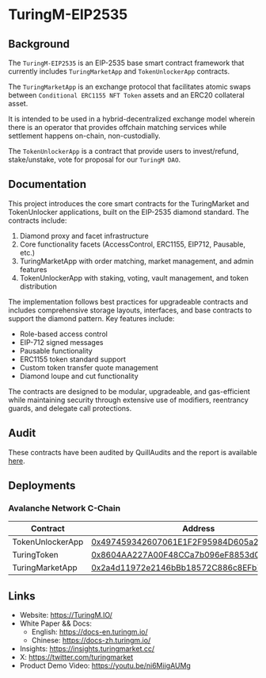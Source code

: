 # TuringM-EIP2535
<!-- 
[![Version][version-badge]][version-link]
[![License][license-badge]][license-link]
[![Test][ci-badge]][ci-link]

[version-badge]: https://img.shields.io/github/v/release/turingm-eip2535.svg?label=version
[version-link]: https://github.com/turingm-eip2535/releases
[license-badge]: https://img.shields.io/github/license/turingm-eip2535
[license-link]: https://github.com/turingm-eip2535/blob/main/LICENSE.md
[ci-badge]: https://github.com/turingm-eip2535/actions/workflows/Tests.yml/badge.svg
[ci-link]: https://github.com/turingm-eip2535/actions/workflows/Tests.yml -->

## Background

The `TuringM-EIP2535` is an EIP-2535 base smart contract framework that currently includes `TuringMarketApp` and `TokenUnlockerApp` contracts.

The `TuringMarketApp` is an exchange protocol that facilitates atomic swaps between `Conditional ERC1155 NFT Token` assets and an ERC20 collateral asset.

It is intended to be used in a hybrid-decentralized exchange model wherein there is an operator that provides offchain matching services while settlement happens on-chain, non-custodially.

The `TokenUnlockerApp` is a contract that provide users to invest/refund, stake/unstake, vote for proposal for our `TuringM DAO`.

## Documentation

This project introduces the core smart contracts for the TuringMarket and TokenUnlocker applications, built on the EIP-2535 diamond standard. The contracts include:

1. Diamond proxy and facet infrastructure
2. Core functionality facets (AccessControl, ERC1155, EIP712, Pausable, etc.)
3. TuringMarketApp with order matching, market management, and admin features
4. TokenUnlockerApp with staking, voting, vault management, and token distribution

The implementation follows best practices for upgradeable contracts and includes comprehensive storage layouts, interfaces, and base contracts to support the diamond pattern. Key features include:

- Role-based access control
- EIP-712 signed messages
- Pausable functionality
- ERC1155 token standard support
- Custom token transfer quote management
- Diamond loupe and cut functionality

The contracts are designed to be modular, upgradeable, and gas-efficient while maintaining security through extensive use of modifiers, reentrancy guards, and delegate call protections.

## Audit

These contracts have been audited by QuillAudits and the report is available [here](https://www.quillaudits.com/leaderboard/turingm).

## Deployments

### Avalanche Network C-Chain

| Contract          | Address                                                                           |
| ---------------- | --------------------------------------------------------------------------------- |
| TokenUnlockerApp     | [0x497459342607061E1F2F95984D605a20D4DB3731](https://snowtrace.io/address/0x497459342607061E1F2F95984D605a20D4DB3731)|
| TuringToken          | [0x8604AA227A00F48CCa7b096eF8853d0F6d3325F3](https://snowtrace.io/address/0x8604AA227A00F48CCa7b096eF8853d0F6d3325F3)|
| TuringMarketApp     | [0x2a4d11972e2146bBb18572C886c8EFb776651544](https://snowtrace.io/address/0x2a4d11972e2146bBb18572C886c8EFb776651544)|

## Links

* Website: https://TuringM.IO/
* White Paper && Docs:
  * English: https://docs-en.turingm.io/
  * Chinese: https://docs-zh.turingm.io/
* Insights: https://insights.turingmarket.cc/
* X: https://twitter.com/turingmarket
* Product Demo Video: https://youtu.be/ni6MiigAUMg

